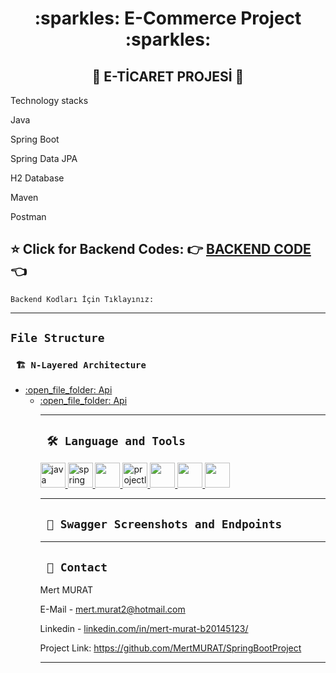 
<div align="center"><h1> :sparkles: E-Commerce Project :sparkles: </h1> </div>
<div align="center"><h2> 🚥 E-TİCARET PROJESİ 🚥 </h2> </div>


Technology stacks

 Java

 Spring Boot

 Spring Data JPA

 H2 Database

 Maven

 Postman


<b><h2> :star: Click for Backend Codes: :point_right: <a href="https://github.com/MertMURAT/SpringBootProject/tree/main/springBoot">BACKEND CODE </a> :point_left: </h2></b> 
``` Backend Kodları İçin Tıklayınız: ```


---
## `File Structure` 

### ` 🏗️ N-Layered Architecture`
  
<ul><li>	
  <a href = "https://github.com/TheAykac/Room-Booking/tree/main/hotelBooking/hotelBooking/src/main/java/com/example/hotelBooking/api">:open_file_folder: Api</a>
	

   
<ul><li>	
  <a href = "https://github.com/TheAykac/Room-Booking/tree/main/hotelBooking/hotelBooking/src/main/java/com/example/hotelBooking/api">:open_file_folder: Api</a>
	


---

  
  ## ` 🛠️ Language and Tools` 
<p align="left"> <a href="https://www.java.com" target="_blank"> <img src="https://raw.githubusercontent.com/devicons/devicon/master/icons/java/java-original.svg" alt="java" width="40" height="40"/> </a> <a href="https://spring.io/" target="_blank"> <img src="https://www.vectorlogo.zone/logos/springio/springio-icon.svg" alt="spring" width="40" height="40"/> </a>
<a href="https://www.postgresql.org/" target="_blank"> <img src="https://upload.wikimedia.org/wikipedia/commons/2/29/Postgresql_elephant.svg" width="40"height="40"/>
<a href="https://projectlombok.org/" target="_blank"> <img src="https://avatars.githubusercontent.com/u/45949248?s=200&v=4" alt="projectlombok" width="40" height="40"/> 
<a href="https://hibernate.org/" target="_blank"> <img src="https://cdn.freebiesupply.com/logos/large/2x/hibernate-logo-png-transparent.png" width="40" height="40"/> 
<a href="https://swagger.io/" target="_blank"> <img src="https://seeklogo.com/images/S/swagger-logo-A49F73BAF4-seeklogo.com.png" width="40" height="40"/> 
<a href="https://spring.io/projects/spring-data-jpa" target="_blank"> <img src="https://huongdanjava.com/wp-content/uploads/2018/01/spring-data.png" width="40"height="40"/>

</a>
</p>
 
  
---

  
 
  ## ` 🔭 Swagger Screenshots and Endpoints`  ###



  
  
 
---
 

 
 




## ` 📧 Contact`

Mert MURAT
  
E-Mail - [mert.murat2@hotmail.com](mailto:mert.murat2@hotmail.com)

Linkedin - [linkedin.com/in/mert-murat-b20145123/](https://www.linkedin.com/in/mert-murat-b20145123/)

Project Link: https://github.com/MertMURAT/SpringBootProject

---



